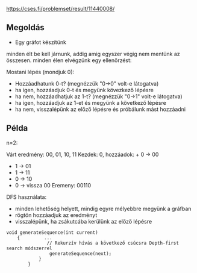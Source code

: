 https://cses.fi/problemset/result/11440008/

## Megoldás

- Egy gráfot készítünk

minden élt be kell járnunk, addig amig egyszer végig nem mentünk az összesen.
minden élen elvégzünk egy ellenőrzést:

Mostani lépés (mondjuk 0):
- Hozzáadhatunk 0-t? (megnézzük "0→0" volt-e látogatva)
- ha igen, hozzáadjuk 0-t és megyünk kövezkező lépésre
- ha nem, hozzáadhatjuk az 1-t? (megnézzük "0→1" volt-e látogatva)
- ha igen, hozzáadjuk az 1-et és megyünk a következő lépésre
- ha nem, visszalépünk az előző lépésre és próbálunk mást hozzáadni

## Példa
 n=2:

Várt eredmény: 00, 01, 10, 11
Kezdek: 0, hozzáadok: + 0 → 00
+ 1 →  01
+ 1 →  11
+ 0 →  10
+ 0 → vissza 00
Eremeny: 00110

DFS használata:
 - minden lehetőség helyett, mindig egyre mélyebbre megyünk a gráfban
 - rögtön hozzáadjuk az eredményt
 - visszalépünk, ha zsákutcába kerülünk az előző lépésre
```
void generateSequence(int current)
    {         ...
               // Rekurzív hívás a következő csúcsra Depth-first search módszerrel
                generateSequence(next);
            }
        }
```
